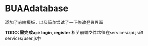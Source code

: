 # BUAAdatabase
添加了前端模板，以及简单尝试了一下修改登录界面

**TODO: 需完成api: login, register**
相关前端文件路径在services/api.js和services/user.js中